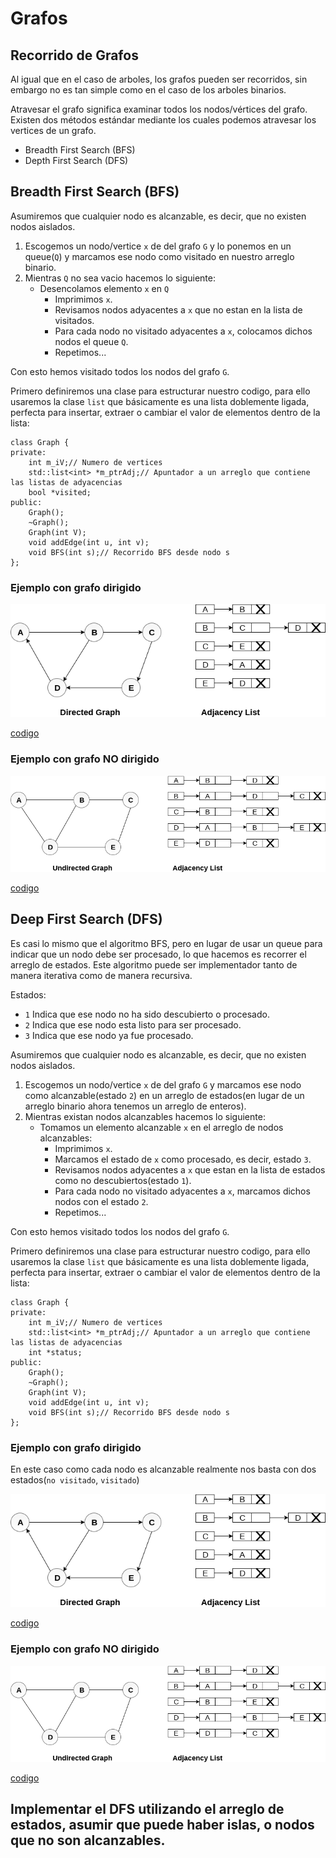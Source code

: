 # Grafos
## Recorrido de Grafos

Al igual que en el caso de arboles, los grafos pueden ser recorridos, sin embargo no es tan simple como en el caso de los arboles binarios.

Atravesar el grafo significa examinar todos los nodos/vértices del grafo. Existen dos métodos estándar mediante los cuales podemos atravesar los vertices de un grafo. 

- Breadth First Search (BFS)
- Depth First Search (DFS)

## Breadth First Search (BFS) 

Asumiremos que cualquier nodo es alcanzable, es decir, que no existen nodos aislados.

1. Escogemos un nodo/vertice `x` de del grafo `G` y lo ponemos en un queue(`Q`) y marcamos ese nodo como visitado en nuestro arreglo binario.
2. Mientras `Q` no sea vacio hacemos lo siguiente:
    - Desencolamos elemento `x` en `Q`
        - Imprimimos `x`.
        - Revisamos nodos adyacentes a `x` que no estan en la lista de visitados.
        - Para cada nodo no visitado adyacentes a `x`, colocamos dichos nodos el queue `Q`.
        - Repetimos...

Con esto hemos visitado todos los nodos del grafo `G`.

Primero definiremos una clase para estructurar nuestro codigo, para ello usaremos la clase `list` que básicamente es una lista doblemente ligada, perfecta para insertar, extraer o cambiar el valor de elementos dentro de la lista:

```
class Graph {
private:
    int m_iV;// Numero de vertices
    std::list<int> *m_ptrAdj;// Apuntador a un arreglo que contiene las listas de adyacencias
    bool *visited;
public: 
    Graph();
    ~Graph();
    Graph(int V);
    void addEdge(int u, int v);
    void BFS(int s);// Recorrido BFS desde nodo s
}; 
```

### Ejemplo con grafo dirigido
![ListaDirigida](images/graph-representation-linked-representation2.png)

[codigo](codigos/clase_25_practica_01.cpp)

### Ejemplo con grafo NO dirigido
![Grafo](images/graph-representation-linked-representation.png)

[codigo](codigos/clase_25_practica_02.cpp)



## Deep First Search (DFS) 

Es casi lo mismo que el algoritmo BFS, pero en lugar de usar un queue para indicar que un nodo debe ser procesado, lo que hacemos es recorrer el arreglo de estados.
Este algoritmo puede ser implementador tanto de manera iterativa como de manera recursiva.

Estados:
- `1` Indica que ese nodo no ha sido descubierto o procesado.
- `2` Indica que ese nodo esta listo para ser procesado.
- `3` Indica que ese nodo ya fue procesado.

Asumiremos que cualquier nodo es alcanzable, es decir, que no existen nodos aislados.

1. Escogemos un nodo/vertice `x` de del grafo `G` y  marcamos ese nodo como alcanzable(estado `2`) en un arreglo de estados(en lugar de un arreglo binario ahora tenemos un arreglo de enteros).
2. Mientras existan nodos alcanzables hacemos lo siguiente:
    - Tomamos un elemento alcanzable `x` en el arreglo de nodos alcanzables:
        - Imprimimos `x`.
        - Marcamos el estado de `x` como procesado, es decir, estado `3`.
        - Revisamos nodos adyacentes a `x` que  estan en la lista de estados como no descubiertos(estado `1`).
        - Para cada nodo no visitado adyacentes a `x`, marcamos dichos nodos con el estado `2`.
        - Repetimos...

Con esto hemos visitado todos los nodos del grafo `G`.

Primero definiremos una clase para estructurar nuestro codigo, para ello usaremos la clase `list` que básicamente es una lista doblemente ligada, perfecta para insertar, extraer o cambiar el valor de elementos dentro de la lista:

```
class Graph {
private:
    int m_iV;// Numero de vertices
    std::list<int> *m_ptrAdj;// Apuntador a un arreglo que contiene las listas de adyacencias
    int *status;
public: 
    Graph();
    ~Graph();
    Graph(int V);
    void addEdge(int u, int v);
    void BFS(int s);// Recorrido BFS desde nodo s
}; 
```

### Ejemplo con grafo dirigido
En este caso como cada nodo es alcanzable realmente nos basta con dos estados(`no visitado`, `visitado`)

![ListaDirigida](images/graph-representation-linked-representation2.png)

[codigo](codigos/clase_25_practica_03.cpp)

### Ejemplo con grafo NO dirigido
![Grafo](images/graph-representation-linked-representation.png)

[codigo](codigos/clase_25_practica_04.cpp)


## Implementar el DFS utilizando el arreglo de estados, asumir que puede haber islas, o nodos que no son alcanzables.